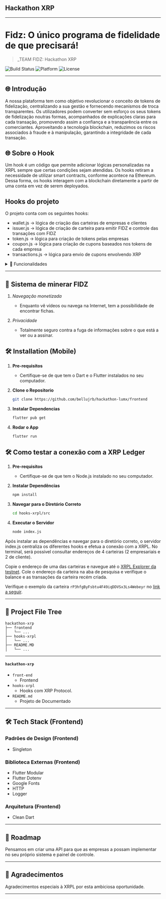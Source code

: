 ## Hackathon XRP

---

# Fidz: O único programa de fidelidade de que precisará!  

> _TEAM FIDZ: Hackathon XRP

![Build Status](https://img.shields.io/badge/Build-Passing-brightgreen)
![Platform](https://img.shields.io/badge/Platform-Mobile-blue)
![License](https://img.shields.io/badge/License-MIT-green)

---

## 🌐 Introdução

A nossa plataforma tem como objetivo revolucionar o conceito de tokens de fidelização, centralizando a sua gestão e fornecendo mecanismos de troca transparentes. Os utilizadores podem converter sem esforço os seus tokens de fidelização noutras formas, acompanhados de explicações claras para cada transação, promovendo assim a confiança e a transparência entre os comerciantes. Aproveitando a tecnologia blockchain, reduzimos os riscos associados à fraude e à manipulação, garantindo a integridade de cada transação.

## 🌐 Sobre o Hook
Um hook é um código que permite adicionar lógicas personalizadas na XRPL sempre que certas condições sejam atendidas. Os hooks retiram a necessidade de utilizar smart contracts, conforme acontece na Ethereum. Dessa forma, os hooks interagem com a blockchain diretamente a partir de uma conta em vez de serem deployados.

## Hooks do projeto

O projeto conta com os seguintes hooks:
- wallet.js -> lógica de criação das carteiras de empresas e clientes
- issuer.js -> lógica de criação de carteira para emitir FIDZ e controle das transações com FIDZ
- token.js -> lógica para criação de tokens pelas empresas
- coupon.js -> lógica para criação de cupons baseados nos tokens de cada empresa
- transactions.js -> lógica para envio de cupons envolvendo XRP

<details>
<summary>🌟 Funcionalidades</summary>

### 🔹 Tokenização 
Graças à nossa moeda descentralizada, as empresas que queiram ser parceiras podem criar os seus próprios tokens e recompensas

### 🔹 Tokens de transferência   
O nosso sistema pode efetuar transferências de uma pessoa para outra

### 🔹 Negociar tokens 
Temos um sistema de troca, que é completamente seguro, em que a troca só é efectuada quando ambas as partes concordam com o que está lá dentro, que pode ser qualquer tipo de token

### 🔹 MarketPlace
Temos um marketplace das lojas de fidelidade onde pode efetuar compras com os nossos tokens, o que facilita muito um plano de fidelização com as marcas que prefere.

### 🔹 Converter
O sistema de conversão, onde pode trocar os seus tokens FDZ por outra marca, onde pode trocá-los por prémios, ou simplesmente trocar tokens que não vai utilizar por tokens da nossa empresa

</details>

---

## 💎 Sistema de minerar FIDZ

1. *Navegação monetizada*
    - Enquanto vê vídeos ou navega na Internet, tem a possibilidade de encontrar fichas.

2. *Privacidade*
    - Totalmente seguro contra a fuga de informações sobre o que está a ver ou a assinar.

## 🛠 Installation (Mobile)

1. **Pre-requisitos**
    - Certifique-se de que tem o Dart e o Flutter instalados no seu computador.

2. **Clone o Repositorio**

    ```bash
    git clone https://github.com/bellujrb/hackathon-lumx/frontend
    ```

3. **Instalar Dependencias**

    ```bash
    flutter pub get
    ```

4. **Rodar o App**

    ```bash
    flutter run
    ```

## 🛠 Como testar a conexão com a XRP Ledger

1. **Pre-requisitos**
    - Certifique-se de que tem o Node.js instalado no seu computador.

2. **Instalar Dependências**

    ```bash
    npm install
    ```

3. **Navegar para o Diretório Correto**

    ```bash
    cd hooks-xrpl/src
    ```

4. **Executar o Servidor**

    ```bash
    node index.js
    ```

Após instalar as dependências e navegar para o diretório correto, o servidor index.js centraliza os diferentes hooks e efetua a conexão com a XRPL. No terminal, será possível consultar endereços de 4 carteiras (2 empresariais e 2 de cliente).

Copie o endereço de uma das carteiras e navegue até o [XRPL Explorer da testnet](https://testnet.xrpl.org/). Cole o endereço da carteira na aba de pesquisa e verifique o balance e as transações da carteira recém criada.

Verifique o exemplo da carteira `rP3hfgByFsbtu4F49iqDDVSx3Ls4Webeyr` no [link a seguir](https://testnet.xrpl.org/accounts/rP3hfgByFsbtu4F49iqDDVSx3Ls4Webeyr).


---

## 📂 Project File Tree
    
```
hackathon-xrp
├── frontend
│   └── ...
├── hooks-xrpl
│   └── ...
├── README.MD
│   └── ...
```
---

#### `hackathon-xrp`

- `front-end`
    - Frontend
- `hooks-xrpl`
    - Hooks com XRP Protocol.
- `README.md`
    - Projeto de Documentado

---

## 🛠 Tech Stack (Frontend)

### Padrões de Design (Frontend)
- Singleton

### Biblioteca Externas (Frontend)
- Flutter Modular
- Flutter Dotenv
- Google Fonts
- HTTP
- Logger

### Arquitetura (Frontend)
- Clean Dart

---

## 🌈 Roadmap

Pensamos em criar uma API para que as empresas a possam implementar no seu próprio sistema e painel de controle.

---

## 🙏 Agradecimentos

Agradecimentos especiais à XRPL por esta ambiciosa oportunidade.

---

